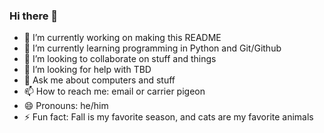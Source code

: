 ### Hi there 👋
- 🔭 I’m currently working on making this README
- 🌱 I’m currently learning programming in Python and Git/Github
- 👯 I’m looking to collaborate on stuff and things
- 🤔 I’m looking for help with TBD
- 💬 Ask me about computers and stuff
- 📫 How to reach me: email or carrier pigeon
- 😄 Pronouns: he/him
- ⚡ Fun fact: Fall is my favorite season, and cats are my favorite animals

<!--
**md031406/md031406** is a ✨ _special_ ✨ repository because its `README.md` (this file) appears on your GitHub profile.

Here are some ideas to get you started:

- 🔭 I’m currently working on making this README
- 🌱 I’m currently learning progrmming in Python and Git/Github
- 👯 I’m looking to collaborate on stuff and things
- 🤔 I’m looking for help with TBD
- 💬 Ask me about computers and stuff
- 📫 How to reach me: email or carrier pigeon
- 😄 Pronouns: he/him
- ⚡ Fun fact: Fall is my favorite season, and cats are my favorite animals
-->
